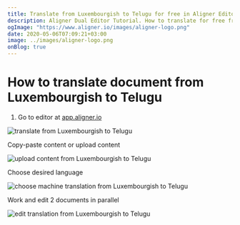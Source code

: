 ```yaml
---
title: Translate from Luxembourgish to Telugu for free in Aligner Editor
description: Aligner Dual Editor Tutorial. How to translate for free from Luxembourgish to Telugu. Aligner is multilingual document management platform. 
ogImage: "https://www.aligner.io/images/aligner-logo.png"
date: 2020-05-06T07:09:21+03:00
image: ../images/aligner-logo.png
onBlog: true
---
```


# How to translate document from Luxembourgish to Telugu

1. Go to editor at [app.aligner.io](https://app.aligner.io "Aligner App web page")

![translate from Luxembourgish to Telugu](../aligner-blank-editor.png "translate from Luxembourgish to Telugu")

Copy-paste content or upload content

![upload content from Luxembourgish to Telugu](../aligner-uploaded-document.png "upload content from Luxembourgish to Telugu")

Choose desired language

![choose machine translation from Luxembourgish to Telugu](../aligner-language-dropdown.png "choose machine translation from Luxembourgish to Telugu")

Work and edit 2 documents in parallel

![edit translation from Luxembourgish to Telugu](../aligner-double-sitded-editor.png "edit translation from Luxembourgish to Telugu")

